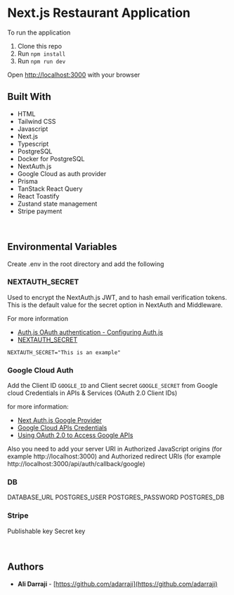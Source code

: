 # Next.js Restaurant Application

To run the application

1. Clone this repo
2. Run `npm install`
3. Run `npm run dev`

Open [http://localhost:3000](http://localhost:3000) with your browser


## Built With

* HTML
* Tailwind CSS
* Javascript
* Next.js
* Typescript
* PostgreSQL
* Docker for PostgreSQL
* NextAuth.js
* Google Cloud as auth provider
* Prisma
* TanStack React Query
* React Toastify
* Zustand state management
* Stripe payment


<br />

## Environmental Variables

Create .env in the root directory and add the following

### NEXTAUTH_SECRET

Used to encrypt the NextAuth.js JWT, and to hash email verification tokens. This is the default value for the secret option in NextAuth and Middleware.

For more information
* [Auth.js OAuth authentication - Configuring Auth.js](https://authjs.dev/getting-started/oauth-tutorial#1-configuring-authjs)
* [NEXTAUTH_SECRET](https://next-auth.js.org/configuration/options#nextauth_secret)

`NEXTAUTH_SECRET="This is an example"`
<br />


### Google Cloud Auth

Add the Client ID `GOOGLE_ID` and Client secret `GOOGLE_SECRET` from Google cloud Credentials in APIs & Services (OAuth 2.0 Client IDs) 


for more information:

* [Next Auth.js Google Provider](https://next-auth.js.org/providers/google)
* [Google Cloud APIs Credentials](https://console.developers.google.com/apis/credentials)
* [Using OAuth 2.0 to Access Google APIs](https://developers.google.com/identity/protocols/oauth2)

Also you need to add your server URI in Authorized JavaScript origins (for example http://localhost:3000) and Authorized redirect URIs  (for example http://localhost:3000/api/auth/callback/google) 
<br />



### DB

DATABASE_URL
POSTGRES_USER
POSTGRES_PASSWORD
POSTGRES_DB


### Stripe
Publishable key
Secret key



<br />

## Authors

- **Ali Darraji** - [https://github.com/adarraji](https://github.com/adarraji)

<br />

